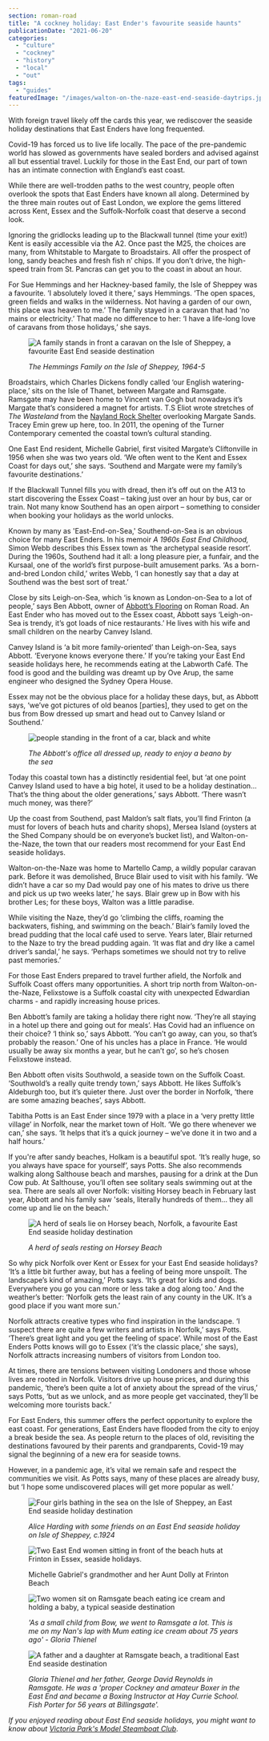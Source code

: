 ```yaml
---
section: roman-road
title: "A cockney holiday: East Ender's favourite seaside haunts"
publicationDate: "2021-06-20"
categories: 
  - "culture"
  - "cockney"
  - "history"
  - "local"
  - "out"
tags: 
  - "guides"
featuredImage: "/images/walton-on-the-naze-east-end-seaside-daytrips.jpg"
---
```


With foreign travel likely off the cards this year, we rediscover the seaside holiday destinations that East Enders have long frequented.

Covid-19 has forced us to live life locally. The pace of the pre-pandemic world has slowed as governments have sealed borders and advised against all but essential travel. Luckily for those in the East End, our part of town has an intimate connection with England’s east coast. 

While there are well-trodden paths to the west country, people often overlook the spots that East Enders have known all along. Determined by the three main routes out of East London, we explore the gems littered across Kent, Essex and the Suffolk-Norfolk coast that deserve a second look. 

Ignoring the gridlocks leading up to the Blackwall tunnel (time your exit!) Kent is easily accessible via the A2. Once past the M25, the choices are many, from Whitstable to Margate to Broadstairs. All offer the prospect of long, sandy beaches and fresh fish n’ chips. If you don’t drive, the high-speed train from St. Pancras can get you to the coast in about an hour.

For Sue Hemmings and her Hackney-based family, the Isle of Sheppey was a favourite. ‘I absolutely loved it there,’ says Hemmings. ‘The open spaces, green fields and walks in the wilderness. Not having a garden of our own, this place was heaven to me.’ The family stayed in a caravan that had ‘no mains or electricity.’ That made no difference to her: ‘I have a life-long love of caravans from those holidays,’ she says. 

<figure>

![A family stands in front a caravan on the Isle of Sheppey, a favourite East End seaside destination](/images/ISLE-OF-SHEPPEY1-1024x683.jpg)

<figcaption>

_The Hemmings Family on the Isle of Sheppey, 1964-5_

</figcaption>

</figure>

Broadstairs, which Charles Dickens fondly called ‘our English watering-place,’ sits on the Isle of Thanet, between Margate and Ramsgate. Ramsgate may have been home to Vincent van Gogh but nowadays it’s Margate that’s considered a magnet for artists. T.S Eliot wrote stretches of _The Wasteland_ from the [Nayland Rock Shelter](https://www.theguardian.com/books/2009/nov/09/ts-eliot-waste-land-margate) overlooking Margate Sands. Tracey Emin grew up here, too. In 2011, the opening of the Turner Contemporary cemented the coastal town’s cultural standing. 

One East End resident, Michelle Gabriel, first visited Margate’s Cliftonville in 1956 when she was two years old. ‘We often went to the Kent and Essex Coast for days out,’ she says. ‘Southend and Margate were my family’s favourite destinations.’ 

If the Blackwall Tunnel fills you with dread, then it’s off out on the A13 to start discovering the Essex Coast – taking just over an hour by bus, car or train. Not many know Southend has an open airport – something to consider when booking your holidays as the world unlocks.

Known by many as 'East-End-on-Sea,' Southend-on-Sea is an obvious choice for many East Enders. In his memoir _A 1960s East End Childhood,_ Simon Webb describes this Essex town as ‘the archetypal seaside resort’. During the 1960s, Southend had it all: a long pleasure pier, a funfair, and the Kursaal, one of the world’s first purpose-built amusement parks. ‘As a born-and-bred London child,’ writes Webb, ‘I can honestly say that a day at Southend was the best sort of treat.’ 

Close by sits Leigh-on-Sea, which ‘is known as London-on-Sea to a lot of people,’ says Ben Abbott, owner of [Abbott’s Flooring](https://romanroadlondon.com/abbotts-flooring-family-interview/) on Roman Road. An East Ender who has moved out to the Essex coast, Abbott says ‘Leigh-on-Sea is trendy, it’s got loads of nice restaurants.’ He lives with his wife and small children on the nearby Canvey Island.

Canvey Island is ‘a bit more family-oriented’ than Leigh-on-Sea, says Abbott. ‘Everyone knows everyone there.’ If you’re taking your East End seaside holidays here, he recommends eating at the Labworth Café. The food is good and the building was dreamt up by Ove Arup, the same engineer who designed the Sydney Opera House.

Essex may not be the obvious place for a holiday these days, but, as Abbott says, ‘we’ve got pictures of old beanos \[parties\], they used to get on the bus from Bow dressed up smart and head out to Canvey Island or Southend.’ 

<figure>

![people standing in the front of a car, black and white](/images/Abbotts-flooring-Charabanc-1024x819.jpg)

<figcaption>

_The Abbott's office all dressed up, ready to enjoy a beano_ _by the sea_

</figcaption>

</figure>

Today this coastal town has a distinctly residential feel, but ‘at one point Canvey Island used to have a big hotel, it used to be a holiday destination... That’s the thing about the older generations,’ says Abbott. ‘There wasn’t much money, was there?’

Up the coast from Southend, past Maldon’s salt flats, you’ll find Frinton (a must for lovers of beach huts and charity shops), Mersea Island (oysters at the Shed Company should be on everyone’s bucket list), and Walton-on-the-Naze, the town that our readers most recommend for your East End seaside holidays.

Walton-on-the-Naze was home to Martello Camp, a wildly popular caravan park. Before it was demolished, Bruce Blair used to visit with his family. ‘We didn’t have a car so my Dad would pay one of his mates to drive us there and pick us up two weeks later,’ he says. Blair grew up in Bow with his brother Les; for these boys, Walton was a little paradise. 

While visiting the Naze, they’d go ‘climbing the cliffs, roaming the backwaters, fishing, and swimming on the beach.’ Blair’s family loved the bread pudding that the local café used to serve. Years later, Blair returned to the Naze to try the bread pudding again. ‘It was flat and dry like a camel driver’s sandal,’ he says. ‘Perhaps sometimes we should not try to relive past memories.’ 

For those East Enders prepared to travel further afield, the Norfolk and Suffolk Coast offers many opportunities. A short trip north from Walton-on-the-Naze, Felixstowe is a Suffolk coastal city with unexpected Edwardian charms - and rapidly increasing house prices.

Ben Abbott’s family are taking a holiday there right now. ‘They’re all staying in a hotel up there and going out for meals’. Has Covid had an influence on their choice? ‘I think so,’ says Abbott. ‘You can’t go away, can you, so that’s probably the reason.’ One of his uncles has a place in France. ‘He would usually be away six months a year, but he can’t go’, so he’s chosen Felixstowe instead. 

Ben Abbott often visits Southwold, a seaside town on the Suffolk Coast. ‘Southwold’s a really quite trendy town,’ says Abbott. He likes Suffolk’s Aldeburgh too, but it’s quieter there. Just over the border in Norfolk, ‘there are some amazing beaches’, says Abbott. 

Tabitha Potts is an East Ender since 1979 with a place in a ‘very pretty little village’ in Norfolk, near the market town of Holt. ‘We go there whenever we can,’ she says. ‘It helps that it’s a quick journey – we’ve done it in two and a half hours.’ 

If you're after sandy beaches, Holkam is a beautiful spot. ‘It’s really huge, so you always have space for yourself’, says Potts. She also recommends walking along Salthouse beach and marshes, pausing for a drink at the Dun Cow pub. At Salthouse, you’ll often see solitary seals swimming out at the sea. There are seals all over Norfolk: visiting Horsey beach in February last year, Abbott and his family saw 'seals, literally hundreds of them... they all come up and lie on the beach.'

<figure>

![A herd of seals lie on Horsey beach, Norfolk, a favourite East End seaside holiday destination](/images/Seals-at-Horsey-Beach-1024x683.jpg)

<figcaption>

_A herd of seals resting on Horsey Beach_

</figcaption>

</figure>

So why pick Norfolk over Kent or Essex for your East End seaside holidays? ‘It’s a little bit further away, but has a feeling of being more unspoilt. The landscape’s kind of amazing,’ Potts says. ‘It’s great for kids and dogs. Everywhere you go you can more or less take a dog along too.’ And the weather’s better: ‘Norfolk gets the least rain of any county in the UK. It’s a good place if you want more sun.’

Norfolk attracts creative types who find inspiration in the landscape. ‘I suspect there are quite a few writers and artists in Norfolk,’ says Potts. ‘There’s great light and you get the feeling of space’. While most of the East Enders Potts knows will go to Essex (‘it’s the classic place,’ she says), Norfolk attracts increasing numbers of visitors from London too.

At times, there are tensions between visiting Londoners and those whose lives are rooted in Norfolk. Visitors drive up house prices, and during this pandemic, ‘there’s been quite a lot of anxiety about the spread of the virus,’ says Potts, ‘but as we unlock, and as more people get vaccinated, they’ll be welcoming more tourists back.’ 

For East Enders, this summer offers the perfect opportunity to explore the east coast. For generations, East Enders have flooded from the city to enjoy a break beside the sea. As people return to the places of old, revisiting the destinations favoured by their parents and grandparents, Covid-19 may signal the beginning of a new era for seaside towns. 

However, in a pandemic age, it’s vital we remain safe and respect the communities we visit. As Potts says, many of these places are already busy, but ‘I hope some undiscovered places will get more popular as well.’

<figure>

![Four girls bathing in the sea on the Isle of Sheppey, an East End seaside holiday destination](/images/Isle-of-Sheppey-1024x683.jpg)

<figcaption>

_Alice Harding with some friends on an East End seaside holiday on Isle of Sheppey, c.1924_

</figcaption>

</figure>

<figure>

![Two East End women sitting in front of the beach huts at Frinton in Essex, seaside holidays.](/images/FRINTON-2-1024x683.jpg)

<figcaption>

Michelle Gabriel's grandmother and her Aunt Dolly at Frinton Beach

</figcaption>

</figure>

<figure>

![Two women sit on Ramsgate beach eating ice cream and holding a baby, a typical seaside destination](/images/Ramsgate-1024x683.jpg)

<figcaption>

_'As a small child from Bow, we went to Ramsgate a lot. This is me on my Nan's lap with Mum eating ice cream about 75 years ago' - Gloria Thienel_

</figcaption>

</figure>

<figure>

![A father and a daughter at Ramsgate beach, a traditional East End seaside destination](/images/RAMSGATE-2-4.jpg)

<figcaption>

_Gloria Thienel and her father, George David Reynolds in Ramsgate. He was a 'proper Cockney and amateur Boxer in the East End and became a Boxing Instructor at Hay Currie School. Fish Porter for 56 years at Billingsgate'._

</figcaption>

</figure>

_If you enjoyed reading about East End seaside holidays, you might want to know about [Victoria Park's Model Steamboat Club](https://romanroadlondon.com/victoria-park-steam-boat-club-memories/)_.
